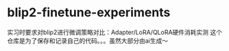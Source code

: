 # blip2-finetune-experiments
实习时要求对blip2进行微调策略对比：Adapter/LoRA/QLoRA硬件消耗实测 这个仓库是为了保存和记录自己的代码。。。虽然大部分由ai生成～
